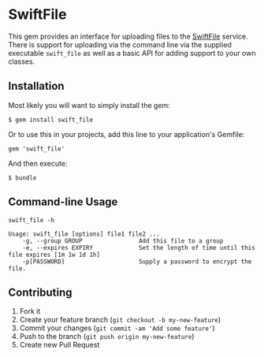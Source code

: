 # SwiftFile

This gem provides an interface for uploading files to the [SwiftFile](https://www.swiftfile.net) service. There is support for uploading via the command line via the supplied executable `swift_file` as well as a basic API for adding support to your own classes.

## Installation

Most likely you will want to simply install the gem:

    $ gem install swift_file

Or to use this in your projects, add this line to your application's Gemfile:

    gem 'swift_file'

And then execute:

    $ bundle

## Command-line Usage
`swift_file -h`

    Usage: swift_file [options] file1 file2 ...
        -g, --group GROUP                Add this file to a group
        -e, --expires EXPIRY             Set the length of time until this file expires [1m 1w 1d 1h]
        -p[PASSWORD]                     Supply a password to encrypt the file.

## Contributing

1. Fork it
2. Create your feature branch (`git checkout -b my-new-feature`)
3. Commit your changes (`git commit -am 'Add some feature'`)
4. Push to the branch (`git push origin my-new-feature`)
5. Create new Pull Request
